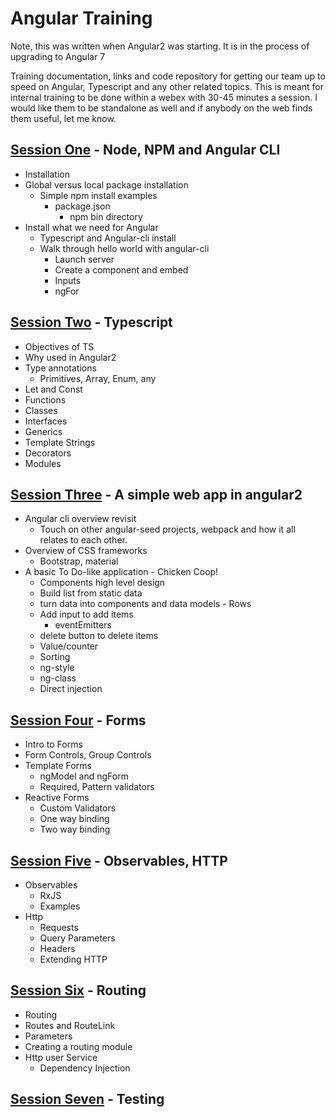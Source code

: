 # Angular Training

Note, this was written when Angular2 was starting.  It is in the process of upgrading to Angular 7

Training documentation, links and code repository for getting our team up to speed on Angular, Typescript and any other related topics.
This is meant for internal training to be done within a webex with 30-45 minutes a session.  I would like them to be standalone as well
and if anybody on the web finds them useful, let me know. 

## [Session One](session-one/readme.md) - Node, NPM and Angular CLI

+ Installation
+ Global versus local package installation
  + Simple npm install examples
    + package.json
	  + npm bin directory
+ Install what we need for Angular
  + Typescript and Angular-cli install
  + Walk through hello world with angular-cli
	+ Launch server
	+ Create a component and embed
	+ Inputs
	+ ngFor

## [Session Two](session-two/readme.md) - Typescript

 
+ Objectives of TS
+ Why used in Angular2
+ Type annotations
  * Primitives, Array, Enum, any
+ Let and Const
+ Functions
+ Classes
+ Interfaces
+ Generics
+ Template Strings
+ Decorators
+ Modules 


## [Session Three](session-three/readme.md) - A simple web app in angular2

 
+ Angular cli overview revisit
  + Touch on other angular-seed projects, webpack and how it all relates to each other.
+ Overview of CSS frameworks
  + Bootstrap, material
+ A basic To Do-like application - Chicken Coop!
  + Components high level design
  + Build list from static data
  + turn data into components and data models - Rows
  + Add input to add items
    + eventEmitters
  + delete button to delete items
  + Value/counter
  + Sorting
  + ng-style
  + ng-class
  + Direct injection 
  
## [Session Four](session-four/readme.md) - Forms
 
+ Intro to Forms
+ Form Controls, Group Controls
+ Template Forms
  + ngModel and ngForm
  + Required, Pattern validators
+ Reactive Forms
  + Custom Validators
  + One way binding
  + Two way binding

## [Session Five](session-five/readme.md) - Observables, HTTP


+ Observables
   + RxJS
   + Examples
+ Http
  + Requests
  + Query Parameters
  + Headers
  + Extending HTTP


## [Session Six](session-six/readme.md) - Routing

 
 + Routing
  + Routes and RouteLink
+ Parameters
+ Creating a routing module
+ Http user Service
  + Dependency Injection

 

## [Session Seven](session-seven/readme.md) - Testing
 

 